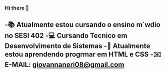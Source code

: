 ### Hi there 👋

<!--
**Giovanna-Nerii/Giovanna-Nerii** is a ✨ _special_ ✨ repository because its `README.md` (this file) appears on your GitHub profile.

Here are some ideas to get you started:

- 🔭 I’m currently working on ...
- 🌱 I’m currently learning ...- 🤔 I’m looking for help with ...
- 💬 Ask me about ...
- 📫 How to reach me: ...
- 😄  jdhddhdhd
- ⚡ Fun fact: 
-->


-📚 Atualmente estou cursando o ensino m´wdio no SESI 402
-💻 Cursando Tecnico em Desenvolvimento de Sistemas
-🔎 Atualmente estou aprendendo progrmar em HTML e CSS
-✉️ E-MAIL: giovannaneri08@gmail.com 
-
